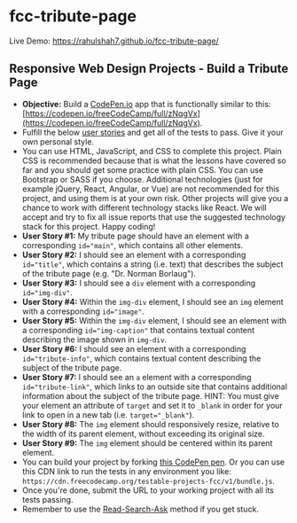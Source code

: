 # fcc-tribute-page

Live Demo: https://rahulshah7.github.io/fcc-tribute-page/

## Responsive Web Design Projects - Build a Tribute Page

-   **Objective:** Build a [CodePen.io](https://codepen.io) app that is functionally similar to this: [https://codepen.io/freeCodeCamp/full/zNqgVx](https://codepen.io/freeCodeCamp/full/zNqgVx).
-   Fulfill the below [user stories](https://en.wikipedia.org/wiki/User_story) and get all of the tests to pass. Give it your own personal style.
-   You can use HTML, JavaScript, and CSS to complete this project. Plain CSS is recommended because that is what the lessons have covered so far and you should get some practice with plain CSS. You can use Bootstrap or SASS if you choose. Additional technologies (just for example jQuery, React, Angular, or Vue) are not recommended for this project, and using them is at your own risk. Other projects will give you a chance to work with different technology stacks like React. We will accept and try to fix all issue reports that use the suggested technology stack for this project. Happy coding!
-   **User Story \#1:** My tribute page should have an element with a corresponding `id="main"`, which contains all other elements.
-   **User Story \#2:** I should see an element with a corresponding `id="title"`, which contains a string (i.e. text) that describes the subject of the tribute page (e.g. "Dr. Norman Borlaug").
-   **User Story \#3:** I should see a `div` element with a corresponding `id="img-div"`.
-   **User Story \#4:** Within the `img-div` element, I should see an `img` element with a corresponding `id="image"`.
-   **User Story \#5:** Within the `img-div` element, I should see an element with a corresponding `id="img-caption"` that contains textual content describing the image shown in `img-div`.
-   **User Story \#6:** I should see an element with a corresponding `id="tribute-info"`, which contains textual content describing the subject of the tribute page.
-   **User Story \#7:** I should see an `a` element with a corresponding `id="tribute-link"`, which links to an outside site that contains additional information about the subject of the tribute page. HINT: You must give your element an attribute of `target` and set it to `_blank` in order for your link to open in a new tab (i.e. `target="_blank"`).
-   **User Story \#8:** The `img` element should responsively resize, relative to the width of its parent element, without exceeding its original size.
-   **User Story \#9:** The `img` element should be centered within its parent element.
-   You can build your project by forking [this CodePen pen](http://codepen.io/freeCodeCamp/pen/MJjpwO). Or you can use this CDN link to run the tests in any environment you like: `https://cdn.freecodecamp.org/testable-projects-fcc/v1/bundle.js`.
-   Once you're done, submit the URL to your working project with all its tests passing.
-   Remember to use the [Read-Search-Ask](https://forum.freecodecamp.org/t/how-to-get-help-when-you-are-stuck/19514) method if you get stuck.
